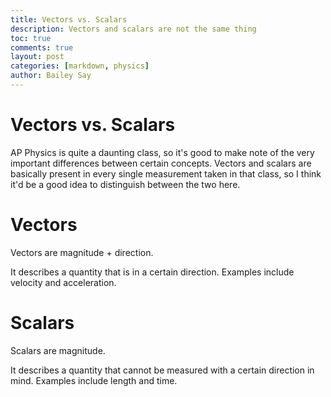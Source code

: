 ```yaml
---
title: Vectors vs. Scalars
description: Vectors and scalars are not the same thing
toc: true
comments: true
layout: post
categories: [markdown, physics]
author: Bailey Say
---
```


# Vectors vs. Scalars

AP Physics is quite a daunting class, so it's good to make note of the very important differences between certain concepts.
Vectors and scalars are basically present in every single measurement taken in that class, so I think it'd be a good idea
to distinguish between the two here.

# Vectors

Vectors are magnitude + direction.

It describes a quantity that is in a certain direction. Examples include velocity and acceleration.

# Scalars

Scalars are magnitude.

It describes a quantity that cannot be measured with a certain direction in mind. Examples include length and time.